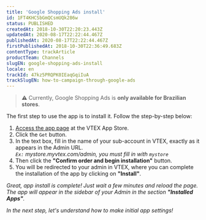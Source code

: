 ```yaml
---
title: 'Google Shopping Ads install'
id: 1FT4KHCSbGmQCsmUQk286w
status: PUBLISHED
createdAt: 2018-10-30T22:20:23.443Z
updatedAt: 2020-08-17T22:22:44.467Z
publishedAt: 2020-08-17T22:22:44.467Z
firstPublishedAt: 2018-10-30T22:36:49.683Z
contentType: trackArticle
productTeam: Channels
slugEN: google-shopping-ads-install
locale: en
trackId: 47kz5PRQPK0IEaqGqiIuA
trackSlugEN: how-to-campaign-through-google-ads
---
```


> ⚠️ Currently, Google Shopping Ads is **only available for Brazilian stores**.

The first step to use the app is to install it. Follow the step-by-step below:

1. [Access the app page](https://apps.vtex.com/vtex-google-shopping/p) at the VTEX App Store.
2. Click the `Get` button.
3. In the text box, fill in the name of your sub-account in VTEX, exactly as it appears in the Admin URL.
<br/>_`Ex:` mystore.myvtex.com/admin, you must fill in with `mystore`_
4. Then click the __"Confirm order and begin installation"__ button.
5. You will be redirected to your admin in VTEX, where you can complete the installation of the app by clicking on __"Install"__.

*Great, app install is complete! Just wait a few minutes and reload the page. The app will appear in the sidebar of your Admin in the section __"Installed Apps"__.*

*In the next step, let's understand how to make initial app settings!*
